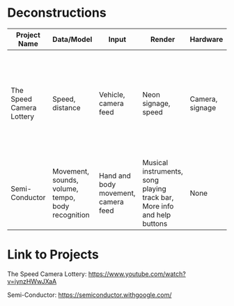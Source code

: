 # Deconstructions

| Project Name  | Data/Model | Input | Render | Hardware | Output | 
| ------------- | ------------- | ------------- | ------------- | ------------- | ------------- |
| The Speed Camera Lottery  | Speed, distance  | Vehicle, camera feed  | Neon signage, speed  | Camera, signage  | A speed camera that notes drivers who go over the limit, and issues a lottery ticket to drivers who abide the limit |
| Semi-Conductor  | Movement, sounds, volume, tempo, body recognition | Hand and body movement, camera feed  | Musical instruments, song playing track bar, More info and help buttons  | None  | Control the tempo and musical instruments of this digital orchestra  |

# Link to Projects
The Speed Camera Lottery: https://www.youtube.com/watch?v=iynzHWwJXaA

Semi-Conductor: https://semiconductor.withgoogle.com/
